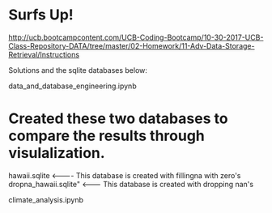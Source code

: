 Surfs Up!
=========
http://ucb.bootcampcontent.com/UCB-Coding-Bootcamp/10-30-2017-UCB-Class-Repository-DATA/tree/master/02-Homework/11-Adv-Data-Storage-Retrieval/Instructions


Solutions and the sqlite databases below:

data_and_database_engineering.ipynb

# Created these two databases to compare the results through visulalization.
hawaii.sqlite  <---- This database is created with fillingna with zero's
dropna_hawaii.sqlite" <--- This database is created with dropping nan's

climate_analysis.ipynb



